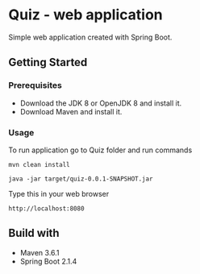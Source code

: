 # Quiz - web application

Simple web application created with Spring Boot.

## Getting Started

### Prerequisites
* Download the JDK 8 or OpenJDK 8 and install it.
* Download Maven and install it.
### Usage
To run application go to Quiz folder and run commands
```
mvn clean install
```
```
java -jar target/quiz-0.0.1-SNAPSHOT.jar
```
Type this in your web browser
```
http://localhost:8080
```
## Build with

* Maven 3.6.1
* Spring Boot 2.1.4
